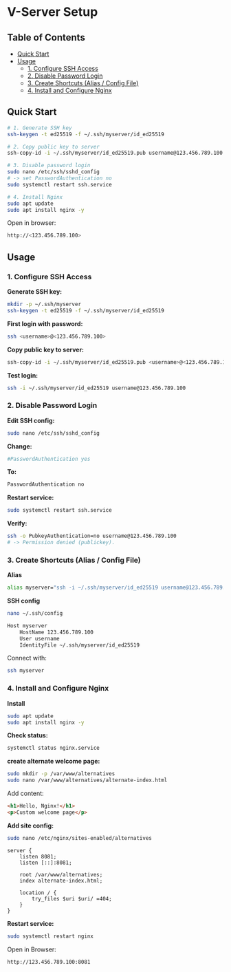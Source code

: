 # V-Server Setup

## Table of Contents

- [Quick Start](#quick-start)
- [Usage](#usage)
  - [1. Configure SSH Access](#1-configure-ssh-access)
  - [2. Disable Password Login](#2-disable-password-login)
  - [3. Create Shortcuts (Alias / Config File)](#3-create-shortcuts-alias--config-file)
  - [4. Install and Configure Nginx](#4-install-and-configure-nginx)


## Quick Start


```bash
# 1. Generate SSH key
ssh-keygen -t ed25519 -f ~/.ssh/myserver/id_ed25519

# 2. Copy public key to server
ssh-copy-id -i ~/.ssh/myserver/id_ed25519.pub username@123.456.789.100

# 3. Disable password login
sudo nano /etc/ssh/sshd_config
# -> set PasswordAuthentication no
sudo systemctl restart ssh.service

# 4. Install Nginx
sudo apt update
sudo apt install nginx -y
```

Open in browser:
```bash
http://<123.456.789.100>
```


## Usage

### 1. Configure SSH Access

**Generate SSH key:**
```bash
mkdir -p ~/.ssh/myserver
ssh-keygen -t ed25519 -f ~/.ssh/myserver/id_ed25519
```

**First login with password:**
```bash
ssh <username>@<123.456.789.100>
```

**Copy public key to server:**
```bash
ssh-copy-id -i ~/.ssh/myserver/id_ed25519.pub <username>@<123.456.789.100>
```

**Test login:**
```bash
ssh -i ~/.ssh/myserver/id_ed25519 username@123.456.789.100
```


### 2. Disable Password Login

**Edit SSH config:**
```bash
sudo nano /etc/ssh/sshd_config
```

**Change:**
```bash
#PasswordAuthentication yes
```

**To:**
```bash
PasswordAuthentication no
```

**Restart service:**
```bash
sudo systemctl restart ssh.service
```

**Verify:**
```bash
ssh -o PubkeyAuthentication=no username@123.456.789.100
# -> Permission denied (publickey).
```

### 3. Create Shortcuts (Alias / Config File)

**Alias**
```bash
alias myserver="ssh -i ~/.ssh/myserver/id_ed25519 username@123.456.789.100"
```

**SSH config**
```bash
nano ~/.ssh/config
```

```bash
Host myserver
    HostName 123.456.789.100
    User username
    IdentityFile ~/.ssh/myserver/id_ed25519
```

Connect with:
```bash
ssh myserver
```

### 4. Install and Configure Nginx

**Install**
```bash
sudo apt update
sudo apt install nginx -y
```

**Check status:**
```bash
systemctl status nginx.service
```

**create alternate welcome page:**
```bash
sudo mkdir -p /var/www/alternatives
sudo nano /var/www/alternatives/alternate-index.html
```

Add content:
```html
<h1>Hello, Nginx!</h1>
<p>Custom welcome page</p>
```

**Add site config:**
```bash
sudo nano /etc/nginx/sites-enabled/alternatives
```

```nginx
server {
    listen 8081;
    listen [::]:8081;

    root /var/www/alternatives;
    index alternate-index.html;

    location / {
        try_files $uri $uri/ =404;
    }
}
```

**Restart service:**
```bash
sudo systemctl restart nginx
```

Open in Browser:
```url
http://123.456.789.100:8081
```



